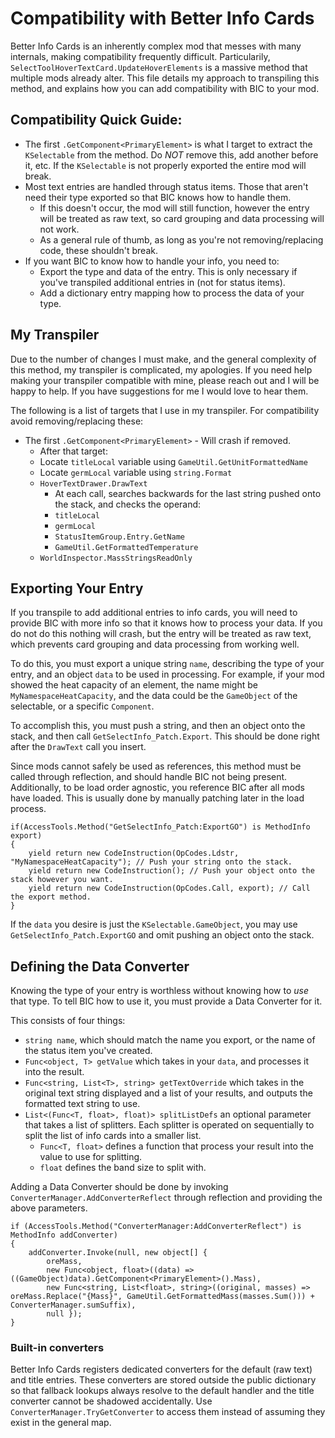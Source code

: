 # Compatibility with Better Info Cards

Better Info Cards is an inherently complex mod that messes with many internals, making compatibility frequently difficult.  Particularily, `SelectToolHoverTextCard.UpdateHoverElements` is a massive method that multiple mods already alter.  This file details my approach to transpiling this method, and explains how you can add compatibility with BIC to your mod.

## Compatibility Quick Guide:

* The first `.GetComponent<PrimaryElement>` is what I target to extract the `KSelectable` from the method.  Do *NOT* remove this, add another before it, etc.  If the `KSelectable` is not properly exported the entire mod will break.
* Most text entries are handled through status items.  Those that aren't need their type exported so that BIC knows how to handle them.
	* If this doesn't occur, the mod will still function, however the entry will be treated as raw text, so card grouping and data processing will not work.
	* As a general rule of thumb, as long as you're not removing/replacing code, these shouldn't break.
* If you want BIC to know how to handle your info, you need to:
	* Export the type and data of the entry.  This is only necessary if you've transpiled additional entries in (not for status items).
	* Add a dictionary entry mapping how to process the data of your type.
	
## My Transpiler

Due to the number of changes I must make, and the general complexity of this method, my transpiler is complicated, my apologies.  If you need help making your transpiler compatible with mine, please reach out and I will be happy to help.  If you have suggestions for me I would love to hear them.

The following is a list of targets that I use in my transpiler.  For compatibility avoid removing/replacing these:

* The first `.GetComponent<PrimaryElement>` - Will crash if removed.
	* After that target:
	* Locate `titleLocal` variable using `GameUtil.GetUnitFormattedName`
	* Locate `germLocal` variable using `string.Format`
	* `HoverTextDrawer.DrawText`
		* At each call, searches backwards for the last string pushed onto the stack, and checks the operand:
		* `titleLocal`
		* `germLocal`
		* `StatusItemGroup.Entry.GetName`
		* `GameUtil.GetFormattedTemperature`
	* `WorldInspector.MassStringsReadOnly`
	
## Exporting Your Entry

If you transpile to add additional entries to info cards, you will need to provide BIC with more info so that it knows how to process your data.  If you do not do this nothing will crash, but the entry will be treated as raw text, which prevents card grouping and data processing from working well.

To do this, you must export a unique string `name`, describing the type of your entry, and an object `data` to be used in processing.  For example, if your mod showed the heat capacity of an element, the name might be `MyNamespaceHeatCapacity`, and the data could be the `GameObject` of the selectable, or a specific `Component`.

To accomplish this, you must push a string, and then an object onto the stack, and then call `GetSelectInfo_Patch.Export`.  This should be done right after the `DrawText` call you insert.  

Since mods cannot safely be used as references, this method must be called through reflection, and should handle BIC not being present.  Additionally, to be load order agnostic, you reference BIC after all mods have loaded.  This is usually done by manually patching later in the load process.

```
if(AccessTools.Method("GetSelectInfo_Patch:ExportGO") is MethodInfo export)
{
	yield return new CodeInstruction(OpCodes.Ldstr, "MyNamespaceHeatCapacity"); // Push your string onto the stack.
	yield return new CodeInstruction(); // Push your object onto the stack however you want.
	yield return new CodeInstruction(OpCodes.Call, export); // Call the export method.
}
```

If the `data` you desire is just the `KSelectable.GameObject`, you may use `GetSelectInfo_Patch.ExportGO` and omit pushing an object onto the stack.

## Defining the Data Converter

Knowing the type of your entry is worthless without knowing how to *use* that type.  To tell BIC how to use it, you must provide a Data Converter for it.

This consists of four things:

* `string name`, which should match the name you export, or the name of the status item you've created.
* `Func<object, T> getValue` which takes in your `data`, and processes it into the result.
* `Func<string, List<T>, string> getTextOverride` which takes in the original text string displayed and a list of your results, and outputs the formatted text string to use.
* `List<(Func<T, float>, float)> splitListDefs` an optional parameter that takes a list of splitters.  Each splitter is operated on sequentially to split the list of info cards into a smaller list.
	* `Func<T, float>` defines a function that process your result into the value to use for splitting.
	* `float` defines the band size to split with.
	
Adding a Data Converter should be done by invoking `ConverterManager.AddConverterReflect` through reflection and providing the above parameters.

```
if (AccessTools.Method("ConverterManager:AddConverterReflect") is MethodInfo addConverter)
{
	addConverter.Invoke(null, new object[] {
		oreMass,
		new Func<object, float>((data) => ((GameObject)data).GetComponent<PrimaryElement>().Mass),
		new Func<string, List<float>, string>((original, masses) => oreMass.Replace("{Mass}", GameUtil.GetFormattedMass(masses.Sum())) + ConverterManager.sumSuffix),
		null });
}
```

### Built-in converters

Better Info Cards registers dedicated converters for the default (raw text) and title entries.  These converters are stored outside the public dictionary so that fallback lookups always resolve to the default handler and the title converter cannot be shadowed accidentally.  Use `ConverterManager.TryGetConverter` to access them instead of assuming they exist in the general map.
